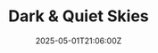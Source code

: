 ---
title: Dark & Quiet Skies
linkTitle: Dark & Quiet Skies
date: '2025-05-01T21:06:00Z'
weight: 1
description: No content
draft: false
ref: dark--quiet-skies
---